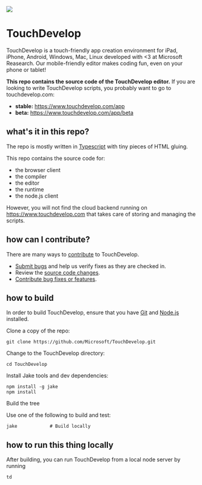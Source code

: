 ![](https://az31353.vo.msecnd.net/c04/uxoj.png)
# TouchDevelop

TouchDevelop is a touch-friendly app creation environment for iPad, iPhone, Android, Windows, Mac, Linux developed with <3 at Microsoft Reasearch. Our mobile-friendly editor makes coding fun, even on your phone or tablet!

**This repo contains the source code of
the TouchDevelop editor.** If you are looking
to write TouchDevelop scripts, you probably
want to go to touchdevelop.com:
* **stable:** https://www.touchdevelop.com/app
* **beta:** https://www.touchdevelop.com/app/beta


## what's it in this repo?

The repo is mostly written in [Typescript](http://www.typescriptlang.org/) with tiny pieces
of HTML gluing.

This repo contains the source code for:
* the browser client
 * the compiler
 * the editor
 * the runtime
* the node.js client

However, you will not find the cloud backend running on
https://www.touchdevelop.com that takes care of storing and managing the scripts.

## how can I contribute?

There are many ways to [contribute](https://github.com/Microsoft/TouchDevelop/blob/master/CONTRIBUTING.md) to TouchDevelop.
* [Submit bugs](https://github.com/Microsoft/TouchDevelop/issues) and help us verify fixes as they are checked in.
* Review the [source code changes](https://github.com/Microsoft/TouchDevelop/pulls).
* [Contribute bug fixes or features](https://github.com/Microsoft/TouchDevelop/blob/master/CONTRIBUTING.md).

## how to build

In order to build TouchDevelop, ensure that you have [Git](http://git-scm.com/downloads) and [Node.js](http://nodejs.org/) installed.

Clone a copy of the repo:

    git clone https://github.com/Microsoft/TouchDevelop.git

Change to the TouchDevelop directory:

    cd TouchDevelop

Install Jake tools and dev dependencies:

    npm install -g jake
    npm install

Build the tree

Use one of the following to build and test:

    jake            # Build locally

## how to run this thing locally

After building, you can run TouchDevelop from a local node server by running

    td
